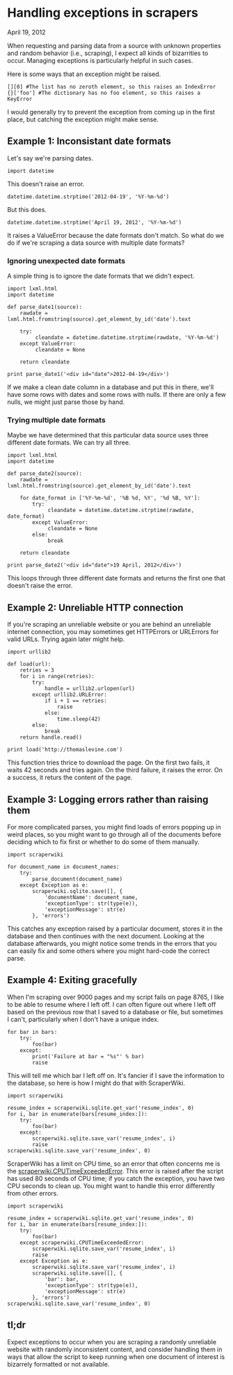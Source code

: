 Handling exceptions in scrapers
========
April 19, 2012

When requesting and parsing data from a source with unknown properties
and random behavior (i.e., scraping), I expect all kinds of bizarrities to occur.
Managing exceptions is particularly helpful in such cases.

Here is some ways that an exception might be raised.

    [][0] #The list has no zeroth element, so this raises an IndexError
    {}['foo'] #The dictionary has no foo element, so this raises a KeyError

I would generally try to prevent the exception
from coming up in the first place,
but catching the exception might make sense.

Example 1: Inconsistant date formats
------
Let's say we're parsing dates.

    import datetime

This doesn't raise an error.

    datetime.datetime.strptime('2012-04-19', '%Y-%m-%d')

But this does.

    datetime.datetime.strptime('April 19, 2012', '%Y-%m-%d')

It raises a ValueError because the date formats don't match.
So what do we do if we're scraping a data source with multiple date formats?

### Ignoring unexpected date formats
A simple thing is to ignore the date formats that we didn't expect.

    import lxml.html
    import datetime

    def parse_date1(source):
        rawdate = lxml.html.fromstring(source).get_element_by_id('date').text

        try:
             cleandate = datetime.datetime.strptime(rawdate, '%Y-%m-%d')
        except ValueError:
             cleandate = None

        return cleandate

    print parse_date1('<div id="date">2012-04-19</div>')

If we make a clean date column in a database and put this in there,
we'll have some rows with dates and some rows with nulls. If there
are only a few nulls, we might just parse those by hand.

### Trying multiple date formats
Maybe we have determined that this particular data source uses
three different date formats. We can try all three.

    import lxml.html
    import datetime

    def parse_date2(source):
        rawdate = lxml.html.fromstring(source).get_element_by_id('date').text

        for date_format in ['%Y-%m-%d', '%B %d, %Y', '%d %B, %Y']:
            try:
                 cleandate = datetime.datetime.strptime(rawdate, date_format)
            except ValueError:
                 cleandate = None
            else:
                 break

        return cleandate

    print parse_date2('<div id="date">19 April, 2012</div>')

This loops through three different date formats and returns the first
one that doesn't raise the error.

Example 2: Unreliable HTTP connection
-----------
If you're scraping an unreliable website or you are behind
an unreliable internet connection, you may sometimes get
HTTPErrors or URLErrors for valid URLs. Trying again later
might help.

    import urllib2

    def load(url):
        retries = 3
        for i in range(retries):
            try:
                handle = urllib2.urlopen(url)
            except urllib2.URLError:
                if i + 1 == retries:
                    raise
                else:
                    time.sleep(42)
            else:
                break
        return handle.read()

    print load('http://thomaslevine.com')

This function tries thrice to download the page.
On the first two fails, it waits 42 seconds and tries again.
On the third failure, it raises the error.
On a success, it returs the content of the page.

Example 3: Logging errors rather than raising them
-----------
For more complicated parses, you might find loads
of errors popping up in weird places, so you might
want to go through all of the documents before deciding
which to fix first or whether to do some of them manually.

    import scraperwiki

    for document_name in document_names:
        try:
            parse_document(document_name)
        except Exception as e:
            scraperwiki.sqlite.save([], {
                'documentName': document_name,
                'exceptionType': str(type(e)),
                'exceptionMessage': str(e)
            }, 'errors')

This catches any exception raised by a particular document,
stores it in the database and then continues with the next document.
Looking at the database afterwards, you might notice some trends
in the errors that you can easily fix and some others where you
might hard-code the correct parse.

Example 4: Exiting gracefully
-----------

When I'm scraping over 9000 pages and my script fails
on page 8765, I like to be able to resume where I left off.
I can often figure out where I left off based on
the previous row that I saved to a database or file,
but sometimes I can't, particularly when I don't have
a unique index.

    for bar in bars:
        try:
            foo(bar)
        except:
            print('Failure at bar = "%s"' % bar)
            raise

This will tell me which bar I left off on.
It's fancier if I save the information to the database,
so here is how I might do that with ScraperWiki.

    import scraperwiki

    resume_index = scraperwiki.sqlite.get_var('resume_index', 0)
    for i, bar in enumerate(bars[resume_index:]):
        try:
            foo(bar)
        except:
            scraperwiki.sqlite.save_var('resume_index', i)
            raise
    scraperwiki.sqlite.save_var('resume_index', 0)

ScraperWiki has a limit on CPU time, so an error that often concerns me is the
[scraperwiki.CPUTimeExceededError](https://scraperwiki.com/docs/python/python_help_documentation/).
This error is raised after the script has used 80 seconds of CPU time;
if you catch the exception, you have two CPU seconds to clean up.
You might want to handle this error differently from other errors.

    import scraperwiki

    resume_index = scraperwiki.sqlite.get_var('resume_index', 0)
    for i, bar in enumerate(bars[resume_index:]):
        try:
            foo(bar)
        except scraperwiki.CPUTimeExceededError:
            scraperwiki.sqlite.save_var('resume_index', i)
            raise
        except Exception as e:
            scraperwiki.sqlite.save_var('resume_index', i)
            scraperwiki.sqlite.save([], {
                'bar': bar,
                'exceptionType': str(type(e)),
                'exceptionMessage': str(e)
            }, 'errors')
    scraperwiki.sqlite.save_var('resume_index', 0)

tl;dr
-------
Expect exceptions to occur when you are scraping a
randomly unreliable website with randomly inconsistent content,
and consider handling them in ways that allow the script
to keep running when one document of interest is bizarrely
formatted or not available.


